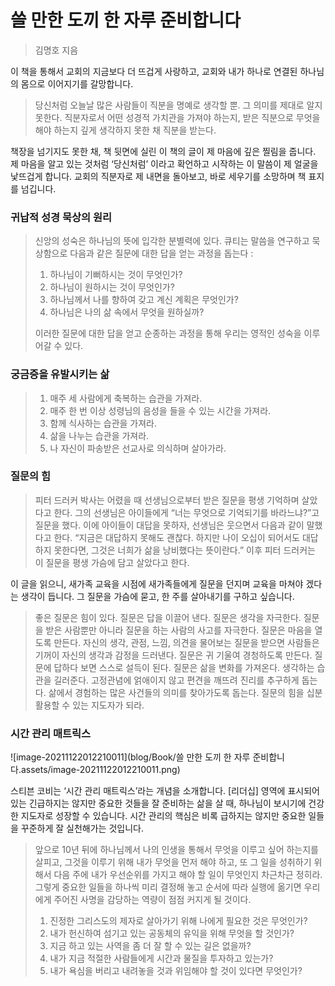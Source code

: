 # 쓸 만한 도끼 한 자루 준비합니다

> 김명호 지음

이 책을 통해서 교회의 지금보다 더 뜨겁게 사랑하고, 교회와 내가 하나로 연결된 하나님의 몸으로 이어지기를 갈망합니다.



> 당신처럼 오늘날 많은 사람들이 직분을 명예로 생각할 뿐. 그 의미를 제대로 알지 못한다. 직분자로서 어떤 성경적 가치관을 가져야 하는지, 받은 직분으로 무엇을 해야 하는지 깊게 생각하지 못한 채 직분을 받는다.

책장을 넘기지도 못한 채, 책 뒷면에 실린 이 책의 글이 제 마음에 깊은 찔림을 줍니다. 제 마음을 알고 있는 것처럼 ‘당신처럼’ 이라고 확언하고 시작하는 이 말씀이 제 얼굴을 낯뜨겁게 합니다.  교회의 직분자로 제 내면을 돌아보고, 바로 세우기를 소망하며 책 표지를 넘깁니다.



### 귀납적 성경 묵상의 원리

> 신앙의 성숙은 하나님의 뜻에 입각한 분별력에 있다. 큐티는 말씀을 연구하고 묵상함으로 다음과 같은 질문에 대한 답을 얻는 과정을 돕는다 : 
>
> 1. 하나님이 기뻐하시는 것이 무엇인가?
> 2. 하나님이 원하시는 것이 무엇인가?
> 3. 하나님께서 나를 향하여 갖고 계신 계획은 무엇인가?
> 4. 하나님은 나의 삶 속에서 무엇을 원하실까?
>
> 이러한 질문에 대한 답을 얻고 순종하는 과정을 통해 우리는 영적인 성숙을 이루어갈 수 있다. 



### 궁금증을 유발시키는 삶

> 1. 매주 세 사람에게 축복하는 습관을 가져라.
> 2. 매주 한 번 이상 성령님의 음성을 들을 수 있는 시간을 가져라. 
> 3. 함께 식사하는 습관을 가져라.
> 4. 삶을 나누는 습관을 가져라.
> 5. 나 자신이 파송받은 선교사로 의식하며 살아가라.



### 질문의 힘

> 피터 드러커 박사는 어렸을 때 선생님으로부터 받은 질문을 평생 기억하며 살았다고 한다. 그의 선생님은 아이들에게 “너는 무엇으로 기억되기를 바라느냐?”고 질문을 했다. 이에 아이들이 대답을 못하자, 선생님은 웃으면서 다음과 같이 말했다고 한다. “지금은 대답하지 못해도 괜찮다. 하지만 나이 오십이 되어서도 대답하지 못한다면, 그것은 너희가 삶을 낭비했다는 뜻이란다.” 이후 피터 드러커는 이 질문을 평생 가슴에 담고 살았다고 한다.

이 글을 읽으니, 새가족 교육을 시점에 새가족들에게 질문을 던지며 교육을 마쳐야 겠다는 생각이 듭니다. 그 질문을 가슴에 묻고, 한 주를 살아내기를 구하고 싶습니다.

> 좋은 질문은 힘이 있다. 질문은 답을 이끌어 낸다. 질문은 생각을 자극한다. 질문을 받은 사람뿐만 아니라 질문을 하는 사람의 사고를 자극한다. 질문은 마음을 열도록 만든다. 자신의 생각, 관점, 느낌, 의견을 물어보는 질문을 받으면 사람들은 기꺼이 자신의 생각과 감정을 드러낸다. 질문은 귀 기울여 경청하도록 만든다. 질문에 답하다 보면 스스로 설득이 된다. 질문은 삶을 변화를 가져온다. 생각하는 습관을 길러준다. 고정관념에 얽애이지 않고 편견을 깨뜨려 진리를 추구하게 돕는다. 삶에서 경험하는 많은 사건들의 의미를 찾아가도록 돕는다. 질문의 힘을 십분 활용할 수 있는 지도자가 되라. 



### 시간 관리 매트릭스

![image-20211122012210011](blog/Book/쓸 만한 도끼 한 자루 준비합니다.assets/image-20211122012210011.png)

스티븐 코비는 ‘시간 관리 매트릭스’라는 개념을 소개합니다. [리더십] 영역에 표시되어 있는 긴급하지는 않지만 중요한 것들을 잘 준비하는 삶을 살 때, 하나님이 보시기에 건강한 지도자로 성장할 수 있습니다. 시간 관리의 핵심은 비록 급하지는 않지만 중요한 일들을 꾸준하게 잘 실천해가는 것입니다.

> 앞으로 10년 뒤에 하나님께서 나의 인생을 통해서 무엇을 이루고 싶어 하는지를 살피고, 그것을 이루기 위해 내가 무엇을 먼저 해야 하고, 또 그 일을 성취하기 위해서 다음 주에 내가 우선순위를 가지고 해야 할 일이 무엇인지 차근차근 정히라. 그렇게 중요한 일들을 하나씩 미리 결정해 놓고 순서에 따라 실행에 옮기면 우리에게 주어진 사명을 감당하는 역량이 점점 커지게 될 것이다.
>
> 1. 진정한 그리스도의 제자로 살아가기 위해 나에게 필요한 것은 무엇인가?
> 2. 내가 헌신하여 섬기고 있는 공동체의 유익을 위해 무엇을 할 것인가?
> 3. 지금 하고 있는 사역을 좀 더 잘 할 수 있는 길은 없을까?
> 4. 내가 지금 적절한 사람들에게 시간과 물질을 투자하고 있는가?
> 5. 내가 욕심을 버리고 내려놓을 것과 위임해야 할 것이 있다면 무엇인가?

